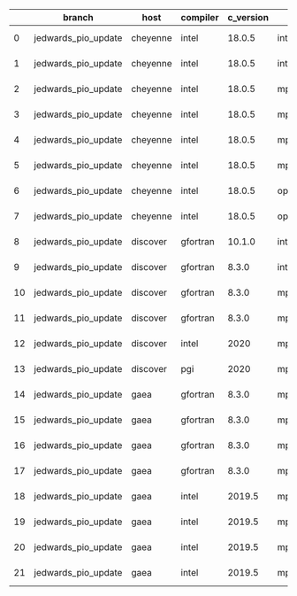 |    | branch              | host     | compiler   | c_version   | mpi      | m_version   | o_g   | os     | build   | u_pass   | u_fail   | s_pass   | s_fail   | e_pass   | e_fail   |   nuopc_pass |   nuopc_fail | hash                                    | git_hash                                 | modified            |
|----|---------------------|----------|------------|-------------|----------|-------------|-------|--------|---------|----------|----------|----------|----------|----------|----------|--------------|--------------|-----------------------------------------|------------------------------------------|---------------------|
|  0 | jedwards_pio_update | cheyenne | intel      | 18.0.5      | intelmpi | 2018.4.274  | O     | Linux  | Pass    | 9033     | 0        | 49       | 0        | 80       | 0        |           50 |            0 | ESMF_8_3_0_beta_snapshot_06-85-gae1d61d | 9060b262fb6106d4088c983e9b7730f30119ec57 | 02/24/2022_18:16:39 |
|  1 | jedwards_pio_update | cheyenne | intel      | 18.0.5      | intelmpi | 2018.4.274  | g     | Linux  | Pass    | 13657    | 0        | 49       | 0        | 80       | 0        |           50 |            0 | ESMF_8_3_0_beta_snapshot_06-85-gae1d61d | 9060b262fb6106d4088c983e9b7730f30119ec57 | 02/24/2022_18:16:39 |
|  2 | jedwards_pio_update | cheyenne | intel      | 18.0.5      | mpiuni   | none        | O     | Linux  | Fail    | fail     | fail     | fail     | fail     | fail     | fail     |            0 |           50 | ESMF_8_3_0_beta_snapshot_06-85-gae1d61d | 9060b262fb6106d4088c983e9b7730f30119ec57 | 02/24/2022_18:16:39 |
|  3 | jedwards_pio_update | cheyenne | intel      | 18.0.5      | mpiuni   | none        | g     | Linux  | Fail    | fail     | fail     | fail     | fail     | fail     | fail     |            0 |           50 | ESMF_8_3_0_beta_snapshot_06-85-gae1d61d | 9060b262fb6106d4088c983e9b7730f30119ec57 | 02/24/2022_18:16:39 |
|  4 | jedwards_pio_update | cheyenne | intel      | 18.0.5      | mpt      | 2.19        | O     | Linux  | Pass    | 9033     | 0        | 49       | 0        | 80       | 0        |            0 |           50 | ESMF_8_3_0_beta_snapshot_06-85-gae1d61d | 9060b262fb6106d4088c983e9b7730f30119ec57 | 02/24/2022_18:16:39 |
|  5 | jedwards_pio_update | cheyenne | intel      | 18.0.5      | mpt      | 2.19        | g     | Linux  | Pass    | 13657    | 0        | 49       | 0        | 80       | 0        |            0 |           50 | ESMF_8_3_0_beta_snapshot_06-85-gae1d61d | 9060b262fb6106d4088c983e9b7730f30119ec57 | 02/24/2022_18:16:39 |
|  6 | jedwards_pio_update | cheyenne | intel      | 18.0.5      | openmpi  | 3.1.4       | O     | Linux  | Pass    | 9033     | 0        | 49       | 0        | 80       | 0        |           50 |            0 | ESMF_8_3_0_beta_snapshot_06-85-gae1d61d | 9060b262fb6106d4088c983e9b7730f30119ec57 | 02/24/2022_18:16:39 |
|  7 | jedwards_pio_update | cheyenne | intel      | 18.0.5      | openmpi  | 3.1.4       | g     | Linux  | Pass    | 13657    | 0        | 49       | 0        | 80       | 0        |           50 |            0 | ESMF_8_3_0_beta_snapshot_06-85-gae1d61d | 9060b262fb6106d4088c983e9b7730f30119ec57 | 02/24/2022_18:16:39 |
|  8 | jedwards_pio_update | discover | gfortran   | 10.1.0      | intelmpi | 19.1.3.304  | g     | Linux  | Pass    | 13642    | 15       | 49       | 0        | 80       | 0        |           50 |            0 | ESMF_8_3_0_beta_snapshot_06-85-gae1d61d | bb614141af111ac081bf2cd76037757ac11769d9 | 02/24/2022_18:17:32 |
|  9 | jedwards_pio_update | discover | gfortran   | 8.3.0       | intelmpi | 19.1.3.304  | g     | Linux  | Pass    | 13642    | 15       | 49       | 0        | 80       | 0        |           50 |            0 | ESMF_8_3_0_beta_snapshot_06-85-gae1d61d | bb614141af111ac081bf2cd76037757ac11769d9 | 02/24/2022_18:17:32 |
| 10 | jedwards_pio_update | discover | gfortran   | 8.3.0       | mpiuni   | none        | g     | Linux  | Fail    | fail     | fail     | fail     | fail     | fail     | fail     |            0 |           50 | ESMF_8_3_0_beta_snapshot_06-85-gae1d61d | bb614141af111ac081bf2cd76037757ac11769d9 | 02/24/2022_18:17:32 |
| 11 | jedwards_pio_update | discover | gfortran   | 8.3.0       | mpt      | 2.17        | g     | Linux  | Pass    | 13657    | 0        | 49       | 0        | 80       | 0        |           46 |            4 | ESMF_8_3_0_beta_snapshot_06-85-gae1d61d | bb614141af111ac081bf2cd76037757ac11769d9 | 02/24/2022_18:17:32 |
| 12 | jedwards_pio_update | discover | intel      | 2020        | mpt      | 2.17        | g     | Linux  | Pass    | 13657    | 0        | 49       | 0        | 80       | 0        |            0 |           50 | ESMF_8_3_0_beta_snapshot_06-85-gae1d61d | bb614141af111ac081bf2cd76037757ac11769d9 | 02/24/2022_18:17:32 |
| 13 | jedwards_pio_update | discover | pgi        | 2020        | mpiuni   | none        | g     | Linux  | Fail    | fail     | fail     | fail     | fail     | fail     | fail     |            0 |           50 | ESMF_8_3_0_beta_snapshot_06-85-gae1d61d | bb614141af111ac081bf2cd76037757ac11769d9 | 02/24/2022_18:17:32 |
| 14 | jedwards_pio_update | gaea     | gfortran   | 8.3.0       | mpi      | 7.7.11      | O     | Unicos | Pass    | 9032     | 1        | 49       | 0        | 80       | 0        |           47 |            3 | ESMF_8_3_0_beta_snapshot_06-85-gae1d61d | ccb452140076b33614dd3a6d819d02e14bd6cdb9 | 02/24/2022_18:17:57 |
| 15 | jedwards_pio_update | gaea     | gfortran   | 8.3.0       | mpi      | 7.7.11      | g     | Unicos | Pass    | 13656    | 1        | 49       | 0        | 80       | 0        |           47 |            3 | ESMF_8_3_0_beta_snapshot_06-85-gae1d61d | ccb452140076b33614dd3a6d819d02e14bd6cdb9 | 02/24/2022_18:17:57 |
| 16 | jedwards_pio_update | gaea     | gfortran   | 8.3.0       | mpiuni   | none        | O     | Unicos | Fail    | fail     | fail     | fail     | fail     | fail     | fail     |            0 |           50 | ESMF_8_3_0_beta_snapshot_06-85-gae1d61d | ccb452140076b33614dd3a6d819d02e14bd6cdb9 | 02/24/2022_18:17:57 |
| 17 | jedwards_pio_update | gaea     | gfortran   | 8.3.0       | mpiuni   | none        | g     | Unicos | Fail    | fail     | fail     | fail     | fail     | fail     | fail     |            0 |           50 | ESMF_8_3_0_beta_snapshot_06-85-gae1d61d | ccb452140076b33614dd3a6d819d02e14bd6cdb9 | 02/24/2022_18:17:57 |
| 18 | jedwards_pio_update | gaea     | intel      | 2019.5      | mpi      | 7.7.11      | O     | Unicos | Pass    | 11878    | -113     | 49       | 0        | 80       | 0        |           47 |            3 | ESMF_8_3_0_beta_snapshot_06-85-gae1d61d | ccb452140076b33614dd3a6d819d02e14bd6cdb9 | 02/24/2022_18:17:57 |
| 19 | jedwards_pio_update | gaea     | intel      | 2019.5      | mpi      | 7.7.11      | g     | Unicos | Pass    | 11878    | -113     | 49       | 0        | 80       | 0        |           47 |            3 | ESMF_8_3_0_beta_snapshot_06-85-gae1d61d | ccb452140076b33614dd3a6d819d02e14bd6cdb9 | 02/24/2022_18:17:57 |
| 20 | jedwards_pio_update | gaea     | intel      | 2019.5      | mpiuni   | none        | O     | Unicos | Fail    | fail     | fail     | fail     | fail     | fail     | fail     |            0 |           50 | ESMF_8_3_0_beta_snapshot_06-85-gae1d61d | ccb452140076b33614dd3a6d819d02e14bd6cdb9 | 02/24/2022_18:17:57 |
| 21 | jedwards_pio_update | gaea     | intel      | 2019.5      | mpiuni   | none        | g     | Unicos | Fail    | fail     | fail     | fail     | fail     | fail     | fail     |            0 |           50 | ESMF_8_3_0_beta_snapshot_06-85-gae1d61d | ccb452140076b33614dd3a6d819d02e14bd6cdb9 | 02/24/2022_18:17:57 |